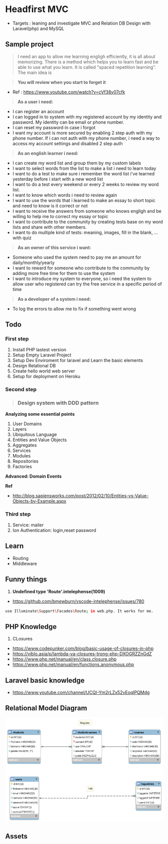 # Headfirst MVC

- Targets : leaning and investigate MVC and Relation DB Design with Laravel(php) and 
MySQL

## Sample project

> I need an app to allow me learning engligh efficiently, it is all about memorizing. There is a method which helps you to learn fast and be able to use what you learn. It is called "spaced repetition learning". The main idea is

> **You will review when you start to forget it**

- Ref : https://www.youtube.com/watch?v=cVf38y07cfk

> **As a user i need:**

- I can register an account
- I can logged in to system with my registered account by my identity and password.
My identity can be email or phone number.
- I can reset my password in case i forgot
- I want my account is more secured by enabling 2 step auth with my phone number. If i can not auth with my phone number, i need a way to access my account settings and disabled 2 step auth

> **As an english learner i need:**

- I can create my word list and group them by my custom labels
- I want to select words from the list to make a list i need to learn today
- I want to do a test to make sure i remember the word list i've learned yesterday before i start with a new word list
- I want to do a test every weekend or every 2 weeks to review my word list.
- I want to know which words i need to review again
- I want to use the words that i learned to make an essay to short topic and need to know is it correct or not
- I want to receive the answers from someone who knows engligh and be willing to help me to correct my essay or topic
- I want to contribute to the community by creating tests base on my word lists and share with other members.
- I want to do multiple kind of tests: meaning, images, fill in the blank, ... with quiz

> **As an owner of this service i want:**

- Someone who used the system need to pay me an amount for daily/monthly/yearly
- I want to reward for someone who contribute to the community by adding more free time for them to use the system
- I want to introduce my system to everyone, so i need the system to allow user who registered can try the free service in a specific period of time

> **As a developer of a system i need:**

- To log the errors to allow me to fix if something went wrong

## Todo

### First step

1. Install PHP lastest version
2. Setup Empty Laravel Project
3. Setup Dev Enviroment for laravel and Learn the basic elements
4. Design Relational DB
5. Create hello world web server
6. Setup for deployment on Heroku

### Second step

> ### Design system with DDD pattern

**Analyzing some essential points**

1. User Domains
2. Layers
3. Ubiquitous Language
4. Entities and Value Objects
5. Aggregates
6. Services
7. Modules
8. Repositories
9. Factories


**Advanced: Domain Events**

**Ref**

- http://blog.sapiensworks.com/post/2012/02/10/Entities-vs-Value-Objects-by-Example.aspx


### Third step

1. Service: mailer
2. Ion Authentication: login,reset password

## Learn

- Routing
- Middleware

## Funny things

1. **Undefined type 'Route'.intelephense(1009)**

- https://github.com/bmewburn/vscode-intelephense/issues/780

```bash
use Illuminate\Support\Facades\Route; in web.php. It works for me.

```

## PHP Knowledge

1. CLosures

- https://www.codepunker.com/blog/basic-usage-of-closures-in-php
- https://viblo.asia/p/lambda-va-closures-trong-php-DXOGRZZnGdZ
- https://www.php.net/manual/en/class.closure.php
- https://www.php.net/manual/en/functions.anonymous.php

## Laravel basic knowledge

- https://www.youtube.com/channel/UCQI-Ym2rLZx52vEoqlPQMdg

## Relational Model Diagram

![Relational Model Diagram][img1]

## Assets

[img1]: ./images/student-grade-v1.png
